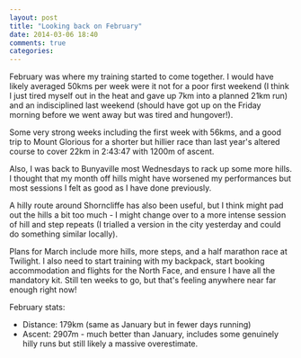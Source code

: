 ```yaml
---
layout: post
title: "Looking back on February"
date: 2014-03-06 18:40
comments: true
categories: 
---
```

February was where my training started to come together. I would have likely averaged 50kms
per week were it not for a poor first weekend (I think I just tired myself out in the heat and gave
up 7km into a planned 21km run) and an 
indisciplined last weekend (should have got up on the Friday morning before we went away
but was tired and hungover!).

Some very strong weeks including the first week with 56kms, and a good trip to Mount
Glorious for a shorter but hillier race than last year's altered course to cover 22km in
2:43:47 with 1200m of ascent.

Also, I was back to Bunyaville most Wednesdays to rack up some more hills. I thought that my
month off hills might have worsened my performances but most sessions I felt as good as I have
done previously. 

A hilly route around Shorncliffe has also been useful, but I think might pad out
the hills a bit too much - I might change over to a more intense session of hill and step repeats
(I trialled a version in the city yesterday and could do something similar locally).

Plans for March include more hills, more steps, and a half marathon race at Twilight. I also 
need to start training with my backpack, start booking accommodation and flights for the North
Face, and ensure I have all the mandatory kit. Still ten weeks to go, but that's feeling anywhere
near far enough right now!

February stats:<ul>
<li>Distance: 179km (same as January but in fewer days running)</li>
<li>Ascent: 2907m - much better than January, includes some genuinely hilly runs but still
  likely a massive overestimate.</li></ul>
